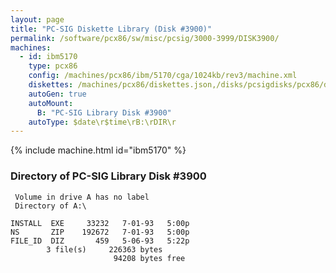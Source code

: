 ```yaml
---
layout: page
title: "PC-SIG Diskette Library (Disk #3900)"
permalink: /software/pcx86/sw/misc/pcsig/3000-3999/DISK3900/
machines:
  - id: ibm5170
    type: pcx86
    config: /machines/pcx86/ibm/5170/cga/1024kb/rev3/machine.xml
    diskettes: /machines/pcx86/diskettes.json,/disks/pcsigdisks/pcx86/diskettes.json
    autoGen: true
    autoMount:
      B: "PC-SIG Library Disk #3900"
    autoType: $date\r$time\rB:\rDIR\r
---
```


{% include machine.html id="ibm5170" %}

### Directory of PC-SIG Library Disk #3900

     Volume in drive A has no label
     Directory of A:\

    INSTALL  EXE     33232   7-01-93   5:00p
    NS       ZIP    192672   7-01-93   5:00p
    FILE_ID  DIZ       459   5-06-93   5:22p
            3 file(s)     226363 bytes
                           94208 bytes free
